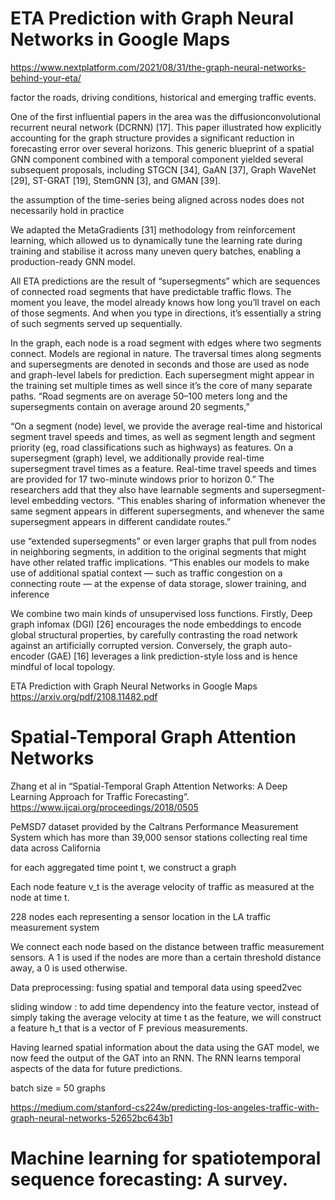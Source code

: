 

# ETA Prediction with Graph Neural Networks in Google Maps

https://www.nextplatform.com/2021/08/31/the-graph-neural-networks-behind-your-eta/

factor the roads, driving conditions, historical and emerging traffic events.

 
One of the first influential papers in the area was the diffusionconvolutional recurrent neural network (DCRNN) [17]. This paper
illustrated how explicitly accounting for the graph structure provides a significant reduction in forecasting error over several horizons. This generic blueprint of a spatial GNN component combined with a temporal component yielded several subsequent proposals, including STGCN [34], GaAN [37], Graph WaveNet [29], ST-GRAT [19], StemGNN [3], and GMAN [39].


the assumption of the time-series being aligned across nodes does not necessarily hold in practice

We adapted the MetaGradients [31] methodology from reinforcement learning, which allowed us to dynamically tune the learning rate during training and stabilise it across many uneven query batches, enabling a production-ready GNN model.

All ETA predictions are the result of “supersegments” which are sequences of connected road segments that have predictable traffic flows. The moment you leave, the model already knows how long you’ll travel on each of those segments. And when you type in directions, it’s essentially a string of such segments served up sequentially.

In the graph, each node is a road segment with edges where two segments connect. Models are regional in nature. The traversal times along segments and supersegments are denoted in seconds and those are used as node and graph-level labels for prediction. Each supersegment might appear in the training set multiple times as well since it’s the core of many separate paths. “Road segments are on average 50–100 meters long and the supersegments contain on average around 20 segments,”

“On a segment (node) level, we provide the average real-time and historical segment travel speeds and times, as well as segment length and segment priority (eg, road classifications such as highways) as features. On a supersegment (graph) level, we additionally provide real-time supersegment travel times as a feature. Real-time travel speeds and times are provided for 17 two-minute windows prior to horizon 0.” The researchers add that they also have learnable segments and supersegment-level embedding vectors. “This enables sharing of information whenever the same segment appears in different supersegments, and whenever the same supersegment appears in different candidate routes.”

use “extended supersegments” or even larger graphs that pull from nodes in neighboring segments, in addition to the original segments that might have other related traffic implications. “This enables our models to make use of additional spatial context — such as traffic congestion on a connecting route — at the expense of data storage, slower training, and inference

We combine two main kinds of unsupervised loss functions. Firstly, Deep graph infomax (DGI) [26] encourages the node embeddings to encode global structural properties, by carefully contrasting the road network against an artificially corrupted version.  Conversely, the graph auto-encoder (GAE) [16] leverages a link prediction-style loss and is hence mindful of local topology.

ETA Prediction with Graph Neural Networks in Google Maps
https://arxiv.org/pdf/2108.11482.pdf


# Spatial-Temporal Graph Attention Networks

Zhang et al in “Spatial-Temporal Graph Attention Networks: A Deep Learning Approach for Traffic Forecasting”.
https://www.ijcai.org/proceedings/2018/0505

PeMSD7 dataset provided by the Caltrans Performance Measurement System which has more than 39,000 sensor stations collecting real time data across California

for each aggregated time point t, we construct a graph

Each node feature v_t is the average velocity of traffic as measured at the node at time t.

228 nodes each representing a sensor location in the LA traffic measurement system

We connect each node based on the distance between traffic measurement sensors. A 1 is used if the nodes are more than a certain threshold distance away, a 0 is used otherwise. 

Data preprocessing: fusing spatial and temporal data using speed2vec

sliding window : to add time dependency into the feature vector, instead of simply taking the average velocity at time t as the feature, we will construct a feature h_t that is a vector of F previous measurements. 

Having learned spatial information about the data using the GAT model, we now feed the output of the GAT into an RNN. The RNN learns temporal aspects of the data for future predictions.

batch size = 50 graphs

https://medium.com/stanford-cs224w/predicting-los-angeles-traffic-with-graph-neural-networks-52652bc643b1

# Machine learning for spatiotemporal sequence forecasting: A survey.
